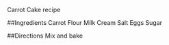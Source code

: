 Carrot Cake recipe

##Ingredients 
Carrot
Flour
Milk
Cream
Salt
Eggs
Sugar

##Directions
Mix and bake
